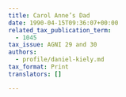 ```yaml
---
title: Carol Anne’s Dad
date: 1990-04-15T09:36:07+00:00
related_tax_publication_term:
  - 1045
tax_issue: AGNI 29 and 30
authors:
  - profile/daniel-kiely.md
tax_format: Print
translators: []

---
```

